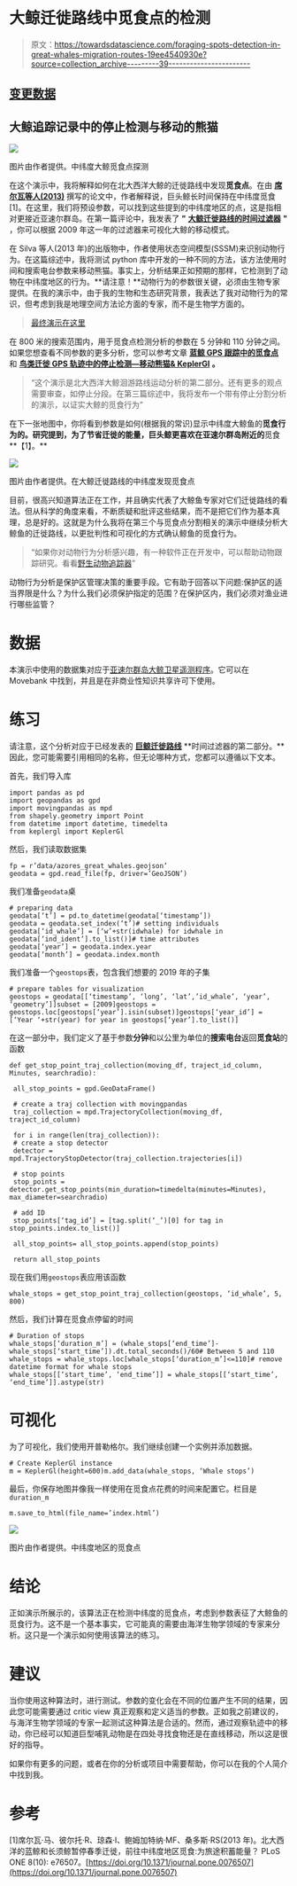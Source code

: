# 大鲸迁徙路线中觅食点的检测

> 原文：<https://towardsdatascience.com/foraging-spots-detection-in-great-whales-migration-routes-19ee4540930e?source=collection_archive---------39----------------------->

## [变更数据](https://towardsdatascience.com/tagged/data-for-change)

## 大鲸追踪记录中的停止检测与移动的熊猫

![](img/d98bc26f2ef1d3c6bd3517d66e200ef1.png)

图片由作者提供。中纬度大鲸觅食点探测

在这个演示中，我将解释如何在北大西洋大鲸的迁徙路线中发现**觅食点**。在由 [**席尔瓦等人(2013)**](https://journals.plos.org/plosone/article?id=10.1371/journal.pone.0076507#s3) 撰写的论文中，作者解释说，巨头鲸长时间保持在中纬度觅食[1]。在这里，我们将预设参数，可以找到这些提到的中纬度地区的点，这是指相对更接近亚速尔群岛。在第一篇评论中，我发表了 **"** [**大鲸迁徙路线的时间过滤器**](/time-filter-for-great-whales-migration-routes-32c429ac6bb9) **"** ，你可以根据 2009 年这一年的过滤器来可视化大鲸的移动模式。

在 Silva 等人(2013 年)的出版物中，作者使用状态空间模型(SSSM)来识别动物行为。在这篇综述中，我将测试 python 库中开发的一种不同的方法，该方法使用时间和搜索电台参数来移动熊猫。事实上，分析结果正如预期的那样，它检测到了动物在中纬度地区的行为。**请注意！**动物行为的参数很关键，必须由生物专家提供。在我的演示中，由于我的生物和生态研究背景，我表达了我对动物行为的常识，但考虑到我是地理空间方法论方面的专家，而不是生物学方面的。

> [最终演示在这里](https://bryanvallejo16.github.io/whale-tracking-azores-II/)

在 800 米的搜索范围内，用于觅食点检测分析的参数在 5 分钟和 110 分钟之间。如果您想查看不同参数的更多分析，您可以参考文章 [**蓝鲸 GPS 跟踪中的觅食点**](/stop-detection-in-blue-whales-gps-tracking-movingpandas-0-6-55a4b893a592) 和 [**鸟类迁徙 GPS 轨迹中的停止检测—移动熊猫& KeplerGl**](/stop-detection-in-gps-tracks-movingpandas-keplergl-point-map-with-stops-duration-in-bird-664064b3ccbc) **。**

> “这个演示是北大西洋大鲸洄游路线运动分析的第二部分。还有更多的观点需要审查，如停止分段。在第三篇综述中，我将发布一个带有停止分割分析的演示，以证实大鲸的觅食行为”

在下一张地图中，你将看到参数是如何(根据我的常识)显示中纬度大鲸鱼的**觅食行为的。研究提到，为了节省迁徙的能量，巨头鲸更喜欢在亚速尔群岛附近的**觅食**【1】。**

![](img/5afa7c750f24978c713ceaaf85545072.png)

图片由作者提供。在大鲸迁徙路线的中纬度发现觅食点

目前，很高兴知道算法正在工作，并且确实代表了大鲸鱼专家对它们迁徙路线的看法。但从科学的角度来看，不断质疑和批评这些结果，而不是把它们作为基本真理，总是好的。这就是为什么我将在第三个与觅食点分割相关的演示中继续分析大鲸鱼的迁徙路线，以更批判性和可视化的方式确认鲸鱼的觅食行为。

> “如果你对动物行为分析感兴趣，有一种软件正在开发中，可以帮助动物跟踪研究。看看[野生动物追踪器](http://www.gis4-wildlife.com)”

动物行为分析是保护区管理决策的重要手段。它有助于回答以下问题:保护区的适当界限是什么？为什么我们必须保护指定的范围？在保护区内，我们必须对渔业进行哪些监管？

# 数据

本演示中使用的数据集对应于[亚速尔群岛大鲸卫星遥测程序](https://www.movebank.org/cms/webapp?gwt_fragment=page=studies,path=study72289508)。它可以在 Movebank 中找到，并且是在非商业性知识共享许可下使用。

# **练习**

请注意，这个分析对应于已经发表的 [**巨鲸迁徙路线**](/time-filter-for-great-whales-migration-routes-32c429ac6bb9) **时间过滤器的第二部分。**因此，您可能需要引用相同的名称，但无论哪种方式，您都可以遵循以下文本。

首先，我们导入库

```
import pandas as pd
import geopandas as gpd
import movingpandas as mpd
from shapely.geometry import Point
from datetime import datetime, timedelta
from keplergl import KeplerGl
```

然后，我们读取数据集

```
fp = r’data/azores_great_whales.geojson’
geodata = gpd.read_file(fp, driver=’GeoJSON’)
```

我们准备`geodata`桌

```
# preparing data
geodata[‘t’] = pd.to_datetime(geodata[‘timestamp’])
geodata = geodata.set_index(‘t’)# setting individuals
geodata[‘id_whale’] = [‘w’+str(idwhale) for idwhale in geodata[‘ind_ident’].to_list()]# time attributes
geodata[‘year’] = geodata.index.year
geodata[‘month’] = geodata.index.month
```

我们准备一个`geostops`表，包含我们想要的 2019 年的子集

```
# prepare tables for visualization
geostops = geodata[[‘timestamp’, ‘long’, ‘lat’,’id_whale’, ‘year’, ‘geometry’]]subset = [2009]geostops = geostops.loc[geostops[‘year’].isin(subset)]geostops[‘year_id’] = [‘Year ‘+str(year) for year in geostops[‘year’].to_list()]
```

在这一部分中，我们定义了基于参数**分钟**和以公里为单位的**搜索电台**返回**觅食站**的函数

```
def get_stop_point_traj_collection(moving_df, traject_id_column, Minutes, searchradio):

 all_stop_points = gpd.GeoDataFrame()

 # create a traj collection with movingpandas
 traj_collection = mpd.TrajectoryCollection(moving_df, traject_id_column)

 for i in range(len(traj_collection)):
 # create a stop detector
 detector = mpd.TrajectoryStopDetector(traj_collection.trajectories[i])

 # stop points
 stop_points = detector.get_stop_points(min_duration=timedelta(minutes=Minutes), max_diameter=searchradio)

 # add ID
 stop_points[‘tag_id’] = [tag.split(‘_’)[0] for tag in stop_points.index.to_list()]

 all_stop_points= all_stop_points.append(stop_points)

 return all_stop_points
```

现在我们用`geostops`表应用该函数

```
whale_stops = get_stop_point_traj_collection(geostops, ‘id_whale’, 5, 800)
```

然后，我们计算在觅食点停留的时间

```
# Duration of stops
whale_stops[‘duration_m’] = (whale_stops[‘end_time’]-whale_stops[‘start_time’]).dt.total_seconds()/60# Between 5 and 110
whale_stops = whale_stops.loc[whale_stops[‘duration_m’]<=110]# remove datetime format for whale stops
whale_stops[[‘start_time’, ‘end_time’]] = whale_stops[[‘start_time’, ‘end_time’]].astype(str)
```

# **可视化**

为了可视化，我们使用开普勒格尔。我们继续创建一个实例并添加数据。

```
# Create KeplerGl instance
m = KeplerGl(height=600)m.add_data(whale_stops, ‘Whale stops’)
```

最后，你保存地图并像我一样使用在觅食点花费的时间来配置它。栏目是`duration_m`

```
m.save_to_html(file_name=’index.html’)
```

![](img/85c9228c06eca5b11a91fdb300bf79ad.png)

图片由作者提供。中纬度地区的觅食点

# 结论

正如演示所展示的，该算法正在检测中纬度的觅食点，考虑到参数表征了大鲸鱼的觅食行为。这不是一个基本事实，它可能真的需要由海洋生物学领域的专家来分析。这只是一个演示如何使用该算法的练习。

# 建议

当你使用这种算法时，进行测试。参数的变化会在不同的位置产生不同的结果，因此您可能需要通过 critic view 真正观察和定义适当的参数。正如我之前建议的，与海洋生物学领域的专家一起测试这种算法是合适的。然而，通过观察轨迹中的移动，你已经可以知道巨型哺乳动物是在四处寻找食物还是在直线移动，所以这是很好的指导。

如果你有更多的问题，或者在你的分析或项目中需要帮助，你可以在我的个人简介中找到我。

# 参考

[1]席尔瓦·马、彼尔托·R、琼森·I、鲍姆加特纳·MF、桑多斯·RS(2013 年)。北大西洋的蓝鲸和长须鲸暂停春季迁徙，前往中纬度地区觅食:为旅途积蓄能量？ PLoS ONE 8(10): e76507。[https://doi.org/10.1371/journal.pone.0076507](https://doi.org/10.1371/journal.pone.0076507)